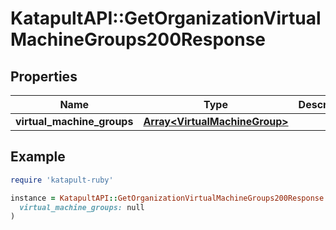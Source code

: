# KatapultAPI::GetOrganizationVirtualMachineGroups200Response

## Properties

| Name | Type | Description | Notes |
| ---- | ---- | ----------- | ----- |
| **virtual_machine_groups** | [**Array&lt;VirtualMachineGroup&gt;**](VirtualMachineGroup.md) |  |  |

## Example

```ruby
require 'katapult-ruby'

instance = KatapultAPI::GetOrganizationVirtualMachineGroups200Response.new(
  virtual_machine_groups: null
)
```

